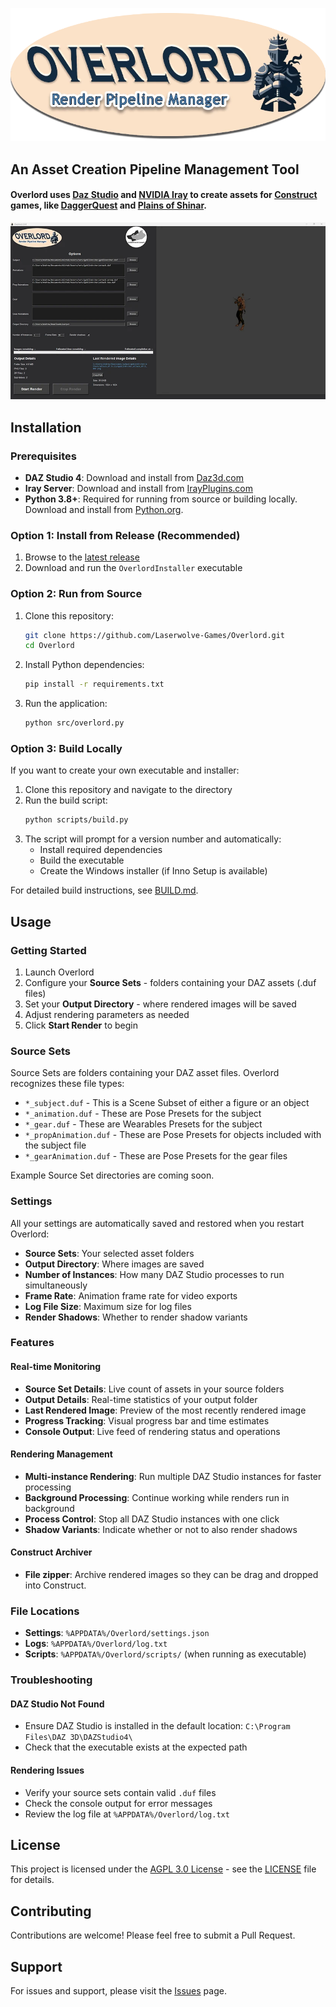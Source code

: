 ![Overlord Logo](images/readmelogo.webp)
## An Asset Creation Pipeline Management Tool
#### Overlord uses [Daz Studio](https://www.daz3d.com/) and [NVIDIA Iray](https://www.nvidia.com/en-us/design-visualization/iray/) to create assets for [Construct](https://www.construct.net/en) games, like [DaggerQuest](https://www.DaggerQuest.com/) and [Plains of Shinar](https://PlainsOfShinar.com/).
![Overlord Screenshot](images/screenshot.webp)

## Installation

### Prerequisites
- **DAZ Studio 4**: Download and install from [Daz3d.com](https://www.daz3d.com/get_studio)
- **Iray Server**: Download and install from [IrayPlugins.com](https://www.irayplugins.com/)
- **Python 3.8+**: Required for running from source or building locally. Download and install from [Python.org](https://www.python.org/downloads/).

### Option 1: Install from Release (Recommended)
1. Browse to the [latest release](https://github.com/Laserwolve-Games/Overlord/releases/latest)
2. Download and run the `OverlordInstaller` executable

### Option 2: Run from Source
1. Clone this repository:
   ```bash
   git clone https://github.com/Laserwolve-Games/Overlord.git
   cd Overlord
   ```

2. Install Python dependencies:
   ```bash
   pip install -r requirements.txt
   ```

3. Run the application:
   ```bash
   python src/overlord.py
   ```

### Option 3: Build Locally
If you want to create your own executable and installer:

1. Clone this repository and navigate to the directory
2. Run the build script:
   ```bash
   python scripts/build.py
   ```
3. The script will prompt for a version number and automatically:
   - Install required dependencies
   - Build the executable
   - Create the Windows installer (if Inno Setup is available)

For detailed build instructions, see [BUILD.md](BUILD.md).

## Usage

### Getting Started
1. Launch Overlord
2. Configure your **Source Sets** - folders containing your DAZ assets (.duf files)
3. Set your **Output Directory** - where rendered images will be saved
4. Adjust rendering parameters as needed
5. Click **Start Render** to begin

### Source Sets
Source Sets are folders containing your DAZ asset files. Overlord recognizes these file types:
- `*_subject.duf` - This is a Scene Subset of either a figure or an object
- `*_animation.duf` - These are Pose Presets for the subject
- `*_gear.duf` - These are Wearables Presets for the subject
- `*_propAnimation.duf` - These are Pose Presets for objects included with the subject file
- `*_gearAnimation.duf` - These are Pose Presets for the gear files

Example Source Set directories are coming soon.

### Settings
All your settings are automatically saved and restored when you restart Overlord:
- **Source Sets**: Your selected asset folders
- **Output Directory**: Where images are saved
- **Number of Instances**: How many DAZ Studio processes to run simultaneously
- **Frame Rate**: Animation frame rate for video exports
- **Log File Size**: Maximum size for log files
- **Render Shadows**: Whether to render shadow variants

### Features

#### Real-time Monitoring
- **Source Set Details**: Live count of assets in your source folders
- **Output Details**: Real-time statistics of your output folder
- **Last Rendered Image**: Preview of the most recently rendered image
- **Progress Tracking**: Visual progress bar and time estimates
- **Console Output**: Live feed of rendering status and operations

#### Rendering Management
- **Multi-instance Rendering**: Run multiple DAZ Studio instances for faster processing
- **Background Processing**: Continue working while renders run in background
- **Process Control**: Stop all DAZ Studio instances with one click
- **Shadow Variants**: Indicate whether or not to also render shadows

#### Construct Archiver
- **File zipper**: Archive rendered images so they can be drag and dropped into Construct.

### File Locations
- **Settings**: `%APPDATA%/Overlord/settings.json`
- **Logs**: `%APPDATA%/Overlord/log.txt`
- **Scripts**: `%APPDATA%/Overlord/scripts/` (when running as executable)

### Troubleshooting

#### DAZ Studio Not Found
- Ensure DAZ Studio is installed in the default location: `C:\Program Files\DAZ 3D\DAZStudio4\`
- Check that the executable exists at the expected path

#### Rendering Issues
- Verify your source sets contain valid `.duf` files
- Check the console output for error messages
- Review the log file at `%APPDATA%/Overlord/log.txt`

## License
This project is licensed under the [AGPL 3.0 License](https://www.gnu.org/licenses/agpl-3.0.html.en) - see the [LICENSE](LICENSE) file for details.

## Contributing
Contributions are welcome! Please feel free to submit a Pull Request.

## Support
For issues and support, please visit the [Issues](https://github.com/Laserwolve-Games/Overlord/issues) page.
